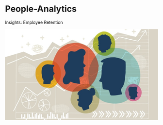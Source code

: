 # People-Analytics
Insights: Employee Retention


<img src = "people_img.jpeg" width = "600" height = "300"> 
